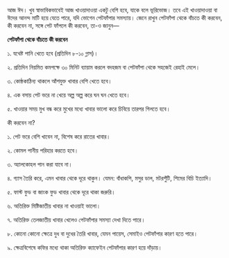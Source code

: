 আজ ঈদ। খুব স্বাভাবিকভাবেই আজ খাওয়াদাওয়া একটু বেশি হবে, যাকে বলে ভূরিভোজ। তবে এই খাওয়াদাওয়া বা ঈদের আনন্দ মাটি হয়ে যেতে পারে, যদি ভোগেন পেটফাঁপার সমস্যায়। জেনে রাখুন পেটফাঁপা থেকে বাঁচতে কী করবেন, কী করবেন না, সঙ্গে পেট ফাঁপলে কী করবেন, তা-ও জানুন—

**পেটফাঁপা থেকে বাঁচতে কী করবেন**

১. যথেষ্ট পানি খেতে হবে (প্রতিদিন ৮-১০ গ্লাস)।

২. প্রতিদিন নিয়মিত কমপক্ষে ৩০ মিনিট ব্যায়াম করলে বদহজম বা পেটফাঁপা থেকে সহজেই রেহাই মেলে।

৩. কোষ্ঠকাঠিন্য থাকলে আঁশযুক্ত খাবার বেশি খেতে হবে।

৪. এক বসায় পেট ভরে না খেয়ে অল্প অল্প করে ঘন ঘন খেতে হবে।

৫. খাওয়ার সময় মুখ বন্ধ করে মুখের মধ্যে খাবার ভালো করে চিবিয়ে তারপর গিলতে হবে।

কী করবেন না?

১. পেট ভরে বেশি খাবেন না, বিশেষ করে রাতের খাবার।

২. কোমল পানীয় পরিহার করতে হবে।

৩. অ‍্যালকোহল পান করা যাবে না।

৪. গ্যাস তৈরি করে, এমন খাবার থেকে দূরে থাকুন। যেমন: বাঁধাকপি, মসুর ডাল, মটরশুঁটি, শিমের বিচি ইত্যাদি।

৫. ফাস্ট ফুড বা জাংক ফুড খাবার থেকে দূরে থাকা জরুরি।

৬. অতিরিক্ত মিষ্টিজাতীয় খাবার না খাওয়াই ভালো।

৭. অতিরিক্ত তেলজাতীয় খাবার খেলেও পেটফাঁপার সমস্যা দেখা দিতে পারে।

৮. কোনো কোনো ক্ষেত্রে দুধ বা দুধের তৈরি খাবার, যেমন পায়েস, সেমাইও পেটফাঁপার কারণ হতে পারে।

৯. ক্ষেত্রবিশেষে কফির মধ্যে থাকা অতিরিক্ত ক্যাফেইন পেটফাঁপার কারণ হয়ে দাঁড়ায়।
